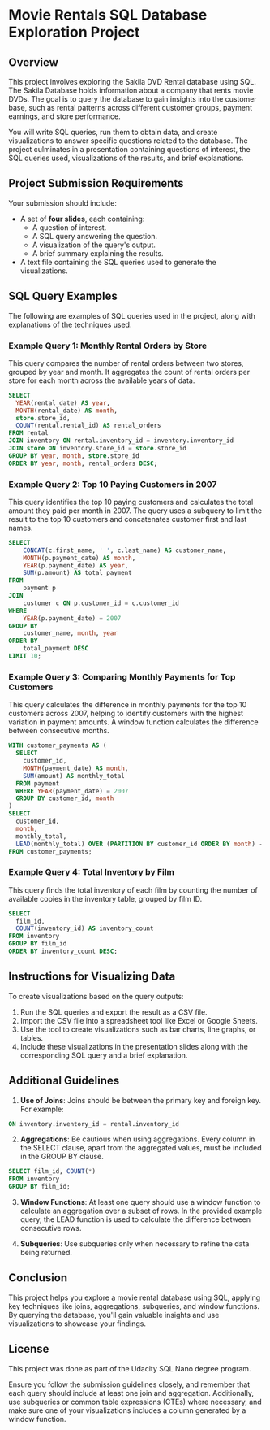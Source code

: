 # Movie Rentals SQL Database Exploration Project

## Overview

This project involves exploring the Sakila DVD Rental database using SQL. The Sakila Database holds information about a company that rents movie DVDs. The goal is to query the database to gain insights into the customer base, such as rental patterns across different customer groups, payment earnings, and store performance.

You will write SQL queries, run them to obtain data, and create visualizations to answer specific questions related to the database. The project culminates in a presentation containing questions of interest, the SQL queries used, visualizations of the results, and brief explanations.

## Project Submission Requirements

Your submission should include:
- A set of **four slides**, each containing:
  - A question of interest.
  - A SQL query answering the question.
  - A visualization of the query's output.
  - A brief summary explaining the results.
- A text file containing the SQL queries used to generate the visualizations.

## SQL Query Examples

The following are examples of SQL queries used in the project, along with explanations of the techniques used.

### Example Query 1: Monthly Rental Orders by Store

This query compares the number of rental orders between two stores, grouped by year and month. It aggregates the count of rental orders per store for each month across the available years of data.

```sql
SELECT 
  YEAR(rental_date) AS year, 
  MONTH(rental_date) AS month, 
  store.store_id, 
  COUNT(rental.rental_id) AS rental_orders
FROM rental
JOIN inventory ON rental.inventory_id = inventory.inventory_id
JOIN store ON inventory.store_id = store.store_id
GROUP BY year, month, store.store_id
ORDER BY year, month, rental_orders DESC;
```

### Example Query 2: Top 10 Paying Customers in 2007

This query identifies the top 10 paying customers and calculates the total amount they paid per month in 2007. The query uses a subquery to limit the result to the top 10 customers and concatenates customer first and last names.

```sql
SELECT 
    CONCAT(c.first_name, ' ', c.last_name) AS customer_name,
    MONTH(p.payment_date) AS month,
    YEAR(p.payment_date) AS year,
    SUM(p.amount) AS total_payment
FROM 
    payment p
JOIN 
    customer c ON p.customer_id = c.customer_id
WHERE 
    YEAR(p.payment_date) = 2007
GROUP BY 
    customer_name, month, year
ORDER BY 
    total_payment DESC
LIMIT 10;
```

### Example Query 3: Comparing Monthly Payments for Top Customers

This query calculates the difference in monthly payments for the top 10 customers across 2007, helping to identify customers with the highest variation in payment amounts. A window function calculates the difference between consecutive months.

```sql
WITH customer_payments AS (
  SELECT 
    customer_id, 
    MONTH(payment_date) AS month, 
    SUM(amount) AS monthly_total
  FROM payment
  WHERE YEAR(payment_date) = 2007
  GROUP BY customer_id, month
)
SELECT 
  customer_id, 
  month, 
  monthly_total, 
  LEAD(monthly_total) OVER (PARTITION BY customer_id ORDER BY month) - monthly_total AS payment_difference
FROM customer_payments;
```

### Example Query 4: Total Inventory by Film

This query finds the total inventory of each film by counting the number of available copies in the inventory table, grouped by film ID.

```sql
SELECT 
  film_id, 
  COUNT(inventory_id) AS inventory_count
FROM inventory
GROUP BY film_id
ORDER BY inventory_count DESC;
```

## Instructions for Visualizing Data
To create visualizations based on the query outputs:

1. Run the SQL queries and export the result as a CSV file.
2. Import the CSV file into a spreadsheet tool like Excel or Google Sheets.
3. Use the tool to create visualizations such as bar charts, line graphs, or tables.
4. Include these visualizations in the presentation slides along with the corresponding SQL query and a brief explanation.

## Additional Guidelines

1) **Use of Joins**: Joins should be between the primary key and foreign key. For example:

```sql
ON inventory.inventory_id = rental.inventory_id
```

2) **Aggregations**: Be cautious when using aggregations. Every column in the SELECT clause, apart from the aggregated values, must be included in the GROUP BY clause.

```sql
SELECT film_id, COUNT(*)
FROM inventory
GROUP BY film_id;
```

3) **Window Functions**: At least one query should use a window function to calculate an aggregation over a subset of rows. In the provided example query, the LEAD function is used to calculate the difference between consecutive rows.

4) **Subqueries**: Use subqueries only when necessary to refine the data being returned.

## Conclusion

This project helps you explore a movie rental database using SQL, applying key techniques like joins, aggregations, subqueries, and window functions. By querying the database, you'll gain valuable insights and use visualizations to showcase your findings.

## License
This project was done as part of the Udacity SQL Nano degree program.

Ensure you follow the submission guidelines closely, and remember that each query should include at least one join and aggregation. Additionally, use subqueries or common table expressions (CTEs) where necessary, and make sure one of your visualizations includes a column generated by a window function.


